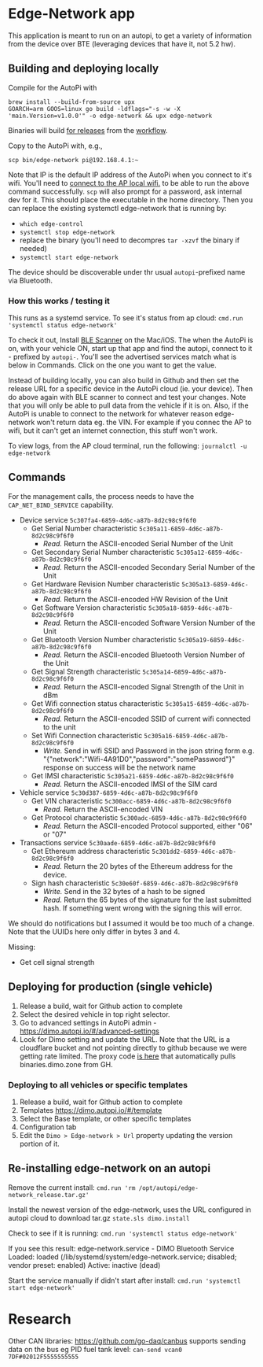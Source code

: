 # Edge-Network app

This application is meant to run on an autopi, to get a variety of information from the device over BTE (leveraging devices that have it, not 5.2 hw). 

## Building and deploying locally

Compile for the AutoPi with
```
brew install --build-from-source upx
GOARCH=arm GOOS=linux go build -ldflags="-s -w -X 'main.Version=v1.0.0'" -o edge-network && upx edge-network

```
Binaries will build [for releases](https://github.com/DIMO-Network/edge-network/releases) from the [workflow](.github/workflows/release.yaml).

Copy to the AutoPi with, e.g.,
```
scp bin/edge-network pi@192.168.4.1:~
```
Note that IP is the default IP address of the AutoPi when you connect to it's wifi. You'll need to [connect to the AP local wifi.](https://docs.autopi.io/guides/guides-intro/#6-connect-to-wifi) 
to be able to run the above command successfully. `scp` will also prompt for a password, ask internal dev for it. 
This should place the executable in the home directory. Then you can replace the existing systemctl edge-network that is running by:

- `which edge-control`
- `systemctl stop edge-network`
- replace the binary (you'll need to decompres `tar -xzvf` the binary if needed)
- `systemctl start edge-network`

The device should be discoverable under thr usual `autopi`-prefixed name via Bluetooth.

### How this works / testing it

This runs as a systemd service. To see it's status from ap cloud: 
`cmd.run 'systemctl status edge-network'`

To check it out, Install [BLE Scanner](https://apps.apple.com/us/app/ble-scanner-4-0/id1221763603) on the Mac/iOS.
The when the AutoPi is on, with your vehicle ON, start up that app and find the autopi, connect to it - prefixed by `autopi-`.
You'll see the advertised services match what is below in Commands. Click on the one you want to get the value.

Instead of building locally, you can also build in Github and then set the release URL for a specific 
device in the AutoPi cloud (ie. your device). Then do above again with BLE scanner to connect and test your changes.
Note that you will only be able to pull data from the vehicle if it is on. 
Also, if the AutoPi is unable to connect to the network for whatever reason edge-network won't return data eg. the VIN. For example
if you connec the AP to wifi, but it can't get an internet connection, this stuff won't work. 

To view logs, from the AP cloud terminal, run the following: `journalctl -u edge-network`

## Commands

For the management calls, the process needs to have the `CAP_NET_BIND_SERVICE` capability.

* Device service `5c307fa4-6859-4d6c-a87b-8d2c98c9f6f0`
  * Get Serial Number characteristic `5c305a11-6859-4d6c-a87b-8d2c98c9f6f0`
    * _Read._ Return the ASCII-encoded Serial Number of the Unit
  * Get Secondary Serial Number characteristic `5c305a12-6859-4d6c-a87b-8d2c98c9f6f0`
    * _Read._ Return the ASCII-encoded Secondary Serial Number of the Unit
  * Get Hardware Revision Number characteristic `5c305a13-6859-4d6c-a87b-8d2c98c9f6f0`
    * _Read._ Return the ASCII-encoded HW Revision of the Unit
  * Get Software Version characteristic `5c305a18-6859-4d6c-a87b-8d2c98c9f6f0`
    * _Read._ Return the ASCII-encoded Software Version Number of the Unit
  * Get Bluetooth Version Number characteristic `5c305a19-6859-4d6c-a87b-8d2c98c9f6f0`
    * _Read._ Return the ASCII-encoded Bluetooth Version Number of the Unit
  * Get Signal Strength characteristic `5c305a14-6859-4d6c-a87b-8d2c98c9f6f0`
    * _Read._ Return the ASCII-encoded Signal Strength of the Unit in dBm
  * Get Wifi connection status characteristic `5c305a15-6859-4d6c-a87b-8d2c98c9f6f0`
    * _Read._ Return the ASCII-encoded SSID of current wifi connected to the unit
  * Set Wifi Connection characteristic `5c305a16-6859-4d6c-a87b-8d2c98c9f6f0`
    * _Write._ Send in wifi SSID and Password in the json string form e.g. "{\"network\":\"Wifi-4A91D0\",\"password\":\"somePassword\"}" response on success will be the network name
  * Get IMSI characteristic `5c305a21-6859-4d6c-a87b-8d2c98c9f6f0`
    * _Read._ Return the ASCII-encoded IMSI of the SIM card
* Vehicle service `5c30d387-6859-4d6c-a87b-8d2c98c9f6f0`
  * Get VIN characteristic `5c300acc-6859-4d6c-a87b-8d2c98c9f6f0`
    * _Read._ Return the ASCII-encoded VIN
  * Get Protocol characteristic `5c300adc-6859-4d6c-a87b-8d2c98c9f6f0`
    * _Read._ Return the ASCII-encoded Protocol supported, either "06" or "07"
* Transactions service `5c30aade-6859-4d6c-a87b-8d2c98c9f6f0`
  * Get Ethereum address characteristic `5c301dd2-6859-4d6c-a87b-8d2c98c9f6f0`
    * _Read._ Return the 20 bytes of the Ethereum address for the device.
  * Sign hash characteristic `5c30e60f-6859-4d6c-a87b-8d2c98c9f6f0`
    * _Write._ Send in the 32 bytes of a hash to be signed
    * _Read._ Return the 65 bytes of the signature for the last submitted hash. If something went wrong with the signing this will error.

We should do notifications but I assumed it would be too much of a change. Note that the UUIDs here only differ in bytes 3 and 4.

Missing:

* Get cell signal strength

## Deploying for production (single vehicle)

1. Release a build, wait for Github action to complete
2. Select the desired vehicle in top right selector.
3. Go to advanced settings in AutoPi admin - https://dimo.autopi.io/#/advanced-settings
4. Look for Dimo setting and update the URL. Note that the URL is a cloudflare bucket and not pointing directly to
github because we were getting rate limited. The proxy code [is here](https://github.com/DIMO-Network/assets-proxy/blob/main/src/index.js) that automatically pulls binaries.dimo.zone from GH. 

### Deploying to all vehicles or specific templates

1. Release a build, wait for Github action to complete
2. Templates https://dimo.autopi.io/#/template
3. Select the Base template, or other specific templates
4. Configuration tab
5. Edit the `Dimo > Edge-network > Url` property updating the version portion of it.

## Re-installing edge-network on an autopi

Remove the current install:
`cmd.run 'rm /opt/autopi/edge-network_release.tar.gz'` 

Install the newest version of the edge-network, uses the URL configured in autopi cloud to download tar.gz
`state.sls dimo.install`

Check to see if it is running:
`cmd.run 'systemctl status edge-network'`

If you see this result:
  edge-network.service - DIMO Bluetooth Service
  Loaded: loaded (/lib/systemd/system/edge-network.service; disabled; vendor preset: enabled)
  Active: inactive (dead)

Start the service manually if didn't start after install:
`cmd.run 'systemctl start edge-network'` 

# Research

Other CAN libraries: https://github.com/go-daq/canbus 
supports sending data on the bus
eg PID fuel tank level: `can-send vcan0 7DF#02012F5555555555`